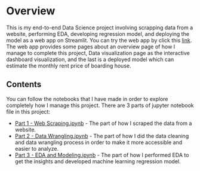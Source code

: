 # Overview
This is my end-to-end Data Science project involving scrapping data from a website, performing EDA, developing regression model, and deploying the model as a web app on Streamlit. You can try the web app by click this [link](https://monthlyrentpriceestimator.streamlit.app/). The web app provides some pages about an overview page of how I manage to complete this project, Data visualization page as the interactive dashboard visualization, and the last is a deployed model which can estimate the monthly rent price of boarding house.

## Contents
You can follow the notebooks that I have made in order to explore completely how I manage this project. There are 3 parts of jupyter notebook file in this project:
- [Part 1 - Web Scraping.ipynb](https://github.com/dstito/Estimating-Boarding-House-Monthly-Rent-Price/blob/main/Part%201%20-%20Web%20Scraping.ipynb) - The part of how I scraped the data from a website.
- [Part 2 - Data Wrangling.ipynb](https://github.com/dstito/Estimating-Boarding-House-Monthly-Rent-Price/blob/main/Part%202%20-%20Data%20Wrangling.ipynb) - The part of how I did the data cleaning and data wrangling process in order to make it more accessible and easier to analyze.
- [Part 3 - EDA and Modeling.ipynb](https://github.com/dstito/Estimating-Boarding-House-Monthly-Rent-Price/blob/main/Part%203%20-%20EDA%20and%20Modeling.ipynb) - The part of how I performed EDA to get the insights and developed machine learning regression model.
